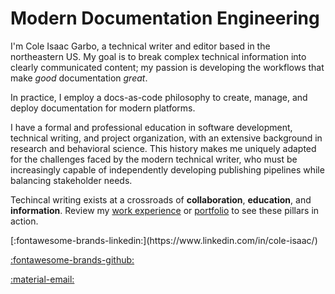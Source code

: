 # Modern Documentation Engineering

I'm Cole Isaac Garbo, a technical writer and editor based in the northeastern US. My goal is to break complex technical information into clearly communicated content; my passion is developing the workflows that make *good* documentation *great*. 

In practice, I employ a docs-as-code philosophy to create, manage, and deploy documentation for modern platforms.

I have a formal and professional education in software development, technical writing, and project organization, with an extensive background in research and behavioral science. This history makes me uniquely adapted for the challenges faced by the modern technical writer, who must be increasingly capable of independently developing publishing pipelines while balancing stakeholder needs. 

Techincal writing exists at a crossroads of **collaboration**, **education**, and **information**. Review my [work experience](./resume.md) or [portfolio](./portfolio/api-privacy-requests.md) to see these pillars in action.

<div class="icons" markdown>
[:fontawesome-brands-linkedin:](https://www.linkedin.com/in/cole-isaac/)

[:fontawesome-brands-github:](https://github.com/conceptualshark)

[:material-email:](mailto:colegarbo@gmail.com)
</div>